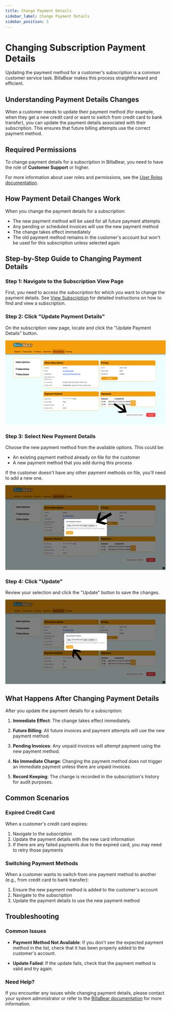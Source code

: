 ```yaml
---
title: Change Payment Details
sidebar_label: Change Payment Details
sidebar_position: 5
---
```


# Changing Subscription Payment Details

Updating the payment method for a customer's subscription is a common customer service task. BillaBear makes this process straightforward and efficient.

## Understanding Payment Details Changes

When a customer needs to update their payment method (for example, when they get a new credit card or want to switch from credit card to bank transfer), you can update the payment details associated with their subscription. This ensures that future billing attempts use the correct payment method.

## Required Permissions

To change payment details for a subscription in BillaBear, you need to have the role of **Customer Support** or higher.

For more information about user roles and permissions, see the [User Roles documentation](../user_roles/).

## How Payment Detail Changes Work

When you change the payment details for a subscription:

- The new payment method will be used for all future payment attempts
- Any pending or scheduled invoices will use the new payment method
- The change takes effect immediately
- The old payment method remains in the customer's account but won't be used for this subscription unless selected again

## Step-by-Step Guide to Changing Payment Details

### Step 1: Navigate to the Subscription View Page

First, you need to access the subscription for which you want to change the payment details. See [View Subscription](./view_subscription.md) for detailed instructions on how to find and view a subscription.

### Step 2: Click "Update Payment Details"

On the subscription view page, locate and click the "Update Payment Details" button.

![Click the Update Payment Details button on the subscription view page](./change_payment_details_screenshots/1_click_update_payment_details.png)

### Step 3: Select New Payment Details

Choose the new payment method from the available options. This could be:

- An existing payment method already on file for the customer
- A new payment method that you add during this process

If the customer doesn't have any other payment methods on file, you'll need to add a new one.

![Select the new payment details to use for the subscription](./change_payment_details_screenshots/2_select_price.png)

### Step 4: Click "Update"

Review your selection and click the "Update" button to save the changes.

![Click the Update button to save the changes](./change_payment_details_screenshots/3_click_update.png)

## What Happens After Changing Payment Details

After you update the payment details for a subscription:

1. **Immediate Effect**: The change takes effect immediately.

2. **Future Billing**: All future invoices and payment attempts will use the new payment method.

3. **Pending Invoices**: Any unpaid invoices will attempt payment using the new payment method.

4. **No Immediate Charge**: Changing the payment method does not trigger an immediate payment unless there are unpaid invoices.

5. **Record Keeping**: The change is recorded in the subscription's history for audit purposes.

## Common Scenarios

### Expired Credit Card

When a customer's credit card expires:

1. Navigate to the subscription
2. Update the payment details with the new card information
3. If there are any failed payments due to the expired card, you may need to retry those payments

### Switching Payment Methods

When a customer wants to switch from one payment method to another (e.g., from credit card to bank transfer):

1. Ensure the new payment method is added to the customer's account
2. Navigate to the subscription
3. Update the payment details to use the new payment method

## Troubleshooting

### Common Issues

- **Payment Method Not Available**: If you don't see the expected payment method in the list, check that it has been properly added to the customer's account.

- **Update Failed**: If the update fails, check that the payment method is valid and try again.

### Need Help?

If you encounter any issues while changing payment details, please contact your system administrator or refer to the [BillaBear documentation](../) for more information.